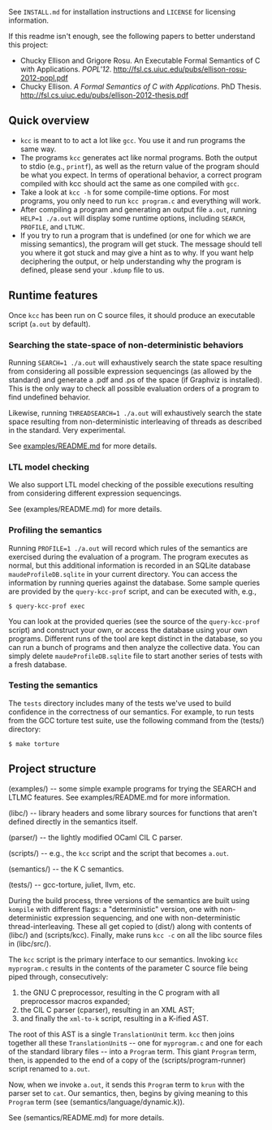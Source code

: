 See `INSTALL.md` for installation instructions and `LICENSE` for licensing
information.

If this readme isn't enough, see the following papers to better understand this
project:
- Chucky Ellison and Grigore Rosu. An Executable Formal Semantics of C with 
  Applications. *POPL'12*. 
  http://fsl.cs.uiuc.edu/pubs/ellison-rosu-2012-popl.pdf
- Chucky Ellison. *A Formal Semantics of C with Applications*. PhD Thesis.
  http://fsl.cs.uiuc.edu/pubs/ellison-2012-thesis.pdf

## Quick overview
- `kcc` is meant to to act a lot like `gcc`. You use it and run programs the
  same way.
- The programs `kcc` generates act like normal programs. Both the output to
  stdio (e.g., `printf`), as well as the return value of the program should be
  what you expect. In terms of operational behavior, a correct program
  compiled with kcc should act the same as one compiled with `gcc`.
- Take a look at `kcc -h` for some compile-time options. For most programs,
  you only need to run `kcc program.c` and everything will work.
- After compiling a program and generating an output file `a.out`, running
  `HELP=1 ./a.out` will display some runtime options, including `SEARCH`, 
  `PROFILE`, and `LTLMC`.
- If you try to run a program that is undefined (or one for which we are
  missing semantics), the program will get stuck. The message should tell you
  where it got stuck and may give a hint as to why. If you want help
  deciphering the output, or help understanding why the program is defined,
  please send your `.kdump` file to us.

## Runtime features

Once `kcc` has been run on C source files, it should produce an executable
script (`a.out` by default).

### Searching the state-space of non-deterministic behaviors

Running `SEARCH=1 ./a.out` will exhaustively search the state space resulting
from considering all possible expression sequencings (as allowed by the
standard) and generate a .pdf and .ps of the space (if Graphviz is installed).
This is the only way to check all possible evaluation orders of a program to
find undefined behavior.

Likewise, running `THREADSEARCH=1 ./a.out` will exhaustively search the state
space resulting from non-deterministic interleaving of threads as described in
the standard. Very experimental.

See [examples/README.md][] for more details.

### LTL model checking

We also support LTL model checking of the possible executions resulting from
considering different expression sequencings.

See (examples/README.md) for more details.

### Profiling the semantics

Running `PROFILE=1 ./a.out` will record which rules of the semantics are
exercised during the evaluation of a program. The program executes as normal,
but this additional information is recorded in an SQLite database
`maudeProfileDB.sqlite` in your current directory. You can access the
information by running queries against the database. Some sample queries are
provided by the `query-kcc-prof` script, and can be executed with, e.g., 
```
$ query-kcc-prof exec
```
You can look at the provided queries (see the source of the `query-kcc-prof`
script) and construct your own, or access the database using your own programs.
Different runs of the tool are kept distinct in the database, so you can run a
bunch of programs and then analyze the collective data. You can simply delete
`maudeProfileDB.sqlite` file to start another series of tests with a fresh
database.

### Testing the semantics

The `tests` directory includes many of the tests we've used to build confidence
in the correctness of our semantics. For example, to run tests from the GCC
torture test suite, use the following command from the (tests/) directory:
```
$ make torture
```

## Project structure

(examples/) -- some simple example programs for trying the SEARCH and LTLMC
features. See examples/README.md for more information.

(libc/) -- library headers and some library sources for functions that aren't
defined directly in the semantics itself.

(parser/) -- the lightly modified OCaml CIL C parser.

(scripts/) -- e.g., the `kcc` script and the script that becomes `a.out`.

(semantics/) -- the K C semantics.

(tests/) -- gcc-torture, juliet, llvm, etc.

During the build process, three versions of the semantics are built using
`kompile` with different flags: a "deterministic" version, one with
non-deterministic expression sequencing, and one with non-deterministic
thread-interleaving. These all get copied to (dist/) along with contents of
(libc/) and (scripts/kcc). Finally, make runs `kcc -c` on all the libc source
files in (libc/src/).

The `kcc` script is the primary interface to our semantics. Invoking `kcc
myprogram.c` results in the contents of the parameter C source file being piped
through, consecutively:
1. the GNU C preprocessor, resulting in the C program with all preprocessor
   macros expanded;
2. the CIL C parser (cparser), resulting in an XML AST;
3. and finally the `xml-to-k` script, resulting in a K-ified AST.

The root of this AST is a single `TranslationUnit` term. `kcc` then joins
together all these `TranslationUnit`s -- one for `myprogram.c` and one for each
of the standard library files -- into a `Program` term. This giant `Program`
term, then, is appended to the end of a copy of the (scripts/program-runner)
script renamed to `a.out`.

Now, when we invoke `a.out`, it sends this `Program` term to `krun` with the
parser set to `cat`. Our semantics, then, begins by giving meaning to this
`Program` term (see (semantics/language/dynamic.k)).

See (semantics/README.md) for more details.

[examples/README.md]: examples/README.md
